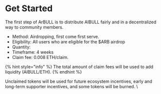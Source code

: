# Get Started

The first step of ArBULL is to distribute AIBULL fairly and in a decentralized way to community members.

* Method: Airdropping, first come first serve.
* Eligibility: All users who are eligible for the $ARB airdrop
* Quantity:&#x20;
* Timeframe: 4 weeks
* Claim fee: 0.008 ETH/claim.&#x20;

{% hint style="info" %}
The total amount of claim fees will be used to add liquidity (AIBULL/ETH).
{% endhint %}

Unclaimed tokens will be used for future ecosystem incentives, early and long-term supporter incentives, and some tokens will be burned. \
